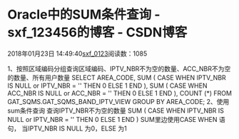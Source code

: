 # Oracle中的SUM条件查询 - sxf_123456的博客 - CSDN博客
2018年01月23日 14:49:40[sxf_0123](https://me.csdn.net/sxf_123456)阅读数：1085
                
1、按照区域编码分组查询区域编码、IPTV_NBR不为空的数量、ACC_NBR不为空的数量、所有用户数量
SELECT
AREA_CODE,
SUM (
CASE
WHEN IPTV_NBR IS NULL or IPTV_NBR = '' THEN
0
ELSE
1
END
),
SUM (
CASE
WHEN ACC_NBR IS NULL or ACC_NBR = '' THEN
0
ELSE
1
END
),
COUNT (*)
FROM
GAT_SQMS.GAT_SQMS_BAND_IPTV_VIEW
GROUP BY
AREA_CODE;
2、使用sum条件查询
查询IPTV_NBR不为空的数量
SUM (
CASE
WHEN IPTV_NBR IS NULL or IPTV_NBR = '' THEN
0
ELSE
1
END
)
SUM里边使用CASE WHEN 语句，
当IPTV_NBR IS NULL 为0，ELSE 为1
            
